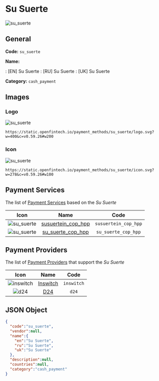 
# Su Suerte 
![su_suerte](https://static.openfintech.io/payment_methods/su_suerte/logo.svg?w=400&c=v0.59.26#w200)  

## General 
**Code:** `su_suerte` 
 
**Name:** 
 
:	[EN] Su Suerte 
:	[RU] Su Suerte 
:	[UK] Su Suerte 
 
**Category:** `cash_payment` 
 

## Images 

### Logo 
![su_suerte](https://static.openfintech.io/payment_methods/su_suerte/logo.svg?w=400&c=v0.59.26#w200)  

```
https://static.openfintech.io/payment_methods/su_suerte/logo.svg?w=400&c=v0.59.26#w200
```  

### Icon 
![su_suerte](https://static.openfintech.io/payment_methods/su_suerte/icon.svg?w=278&c=v0.59.26#w100)  

```
https://static.openfintech.io/payment_methods/su_suerte/icon.svg?w=278&c=v0.59.26#w100
```  

## Payment Services 
 
The list of [Payment Services](/payment-services/) based on the _Su Suerte_ 

|Icon|Name|Code| 
|:---:|:---:|:---:| 
|![su_suerte](https://static.openfintech.io/payment_methods/su_suerte/icon.svg?w=278&c=v0.59.26#w100) |[susuertein_cop_hpp](/payment-services/susuertein_cop_hpp/)|`susuertein_cop_hpp`| 
|![su_suerte](https://static.openfintech.io/payment_methods/su_suerte/icon.svg?w=278&c=v0.59.26#w100) |[su_suerte_cop_hpp](/payment-services/su_suerte_cop_hpp/)|`su_suerte_cop_hpp`| 
 

## Payment Providers 
 
The list of [Payment Providers](/payment-providers/) that support the _Su Suerte_ 

|Icon|Name|Code| 
|:---:|:---:|:---:| 
|![inswitch](https://static.openfintech.io/payment_providers/inswitch/icon.png?w=278&c=v0.59.26#w100) |[Inswitch](/payment-providers/inswitch/)|`inswitch`| 
|![d24](https://static.openfintech.io/payment_providers/d24/icon.svg?w=278&c=v0.59.26#w100) |[D24](/payment-providers/d24/)|`d24`| 
 

## JSON Object 

```json
{
  "code":"su_suerte",
  "vendor":null,
  "name":{
    "en":"Su Suerte",
    "ru":"Su Suerte",
    "uk":"Su Suerte"
  },
  "description":null,
  "countries":null,
  "category":"cash_payment"
}
```  
